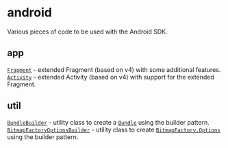 # android
Various pieces of code to be used with the Android SDK.

## app
[`Fragment`](src/com/floern/android/app/Fragment.java) - extended Fragment (based on v4) with some additional features.  
[`Activity`](src/com/floern/android/app/Activity.java) - extended Activity (based on v4) with support for the extended Fragment.  

## util
[`BundleBuilder`](src/com/floern/android/util/BundleBuilder.java) - utility class to create a [`Bundle`](http://developer.android.com/reference/android/os/Bundle.html) using the builder pattern.  
[`BitmapFactoryOptionsBuilder`](src/com/floern/android/util/BitmapFactoryOptionsBuilder.java) - utility class to create [`BitmapFactory.Options`](http://developer.android.com/reference/android/graphics/BitmapFactory.Options.html) using the builder pattern.